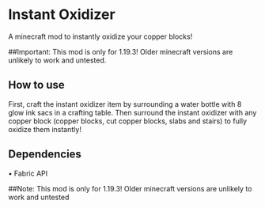 # Instant Oxidizer
A minecraft mod to instantly oxidize your copper blocks!

##Important:
This mod is only for 1.19.3! Older minecraft versions are unlikely to work and untested.

## How to use
First, craft the instant oxidizer item by surrounding a water bottle with 8 glow ink sacs in a crafting table.
Then surround the instant oxidizer with any copper block (copper blocks, cut copper blocks, slabs and stairs) to fully oxidize them instantly!

## Dependencies 
• Fabric API

##Note:
This mod is only for 1.19.3! Older minecraft versions are unlikely to work and untested
